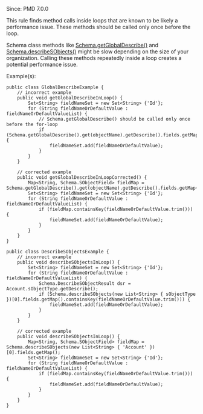 Since: PMD 7.0.0

This rule finds method calls inside loops that are known to be likely a performance issue. These methods should be
called only once before the loop.

Schema class methods like [Schema.getGlobalDescribe()](https://developer.salesforce.com/docs/atlas.en-us.apexref.meta/apexref/apex_methods_system_schema.htm#apex_System_Schema_getGlobalDescribe)
and [Schema.describeSObjects()](https://developer.salesforce.com/docs/atlas.en-us.apexref.meta/apexref/apex_methods_system_schema.htm#apex_System_Schema_describeSObjects)
might be slow depending on the size of your organization. Calling these methods repeatedly inside a loop creates
a potential performance issue.

Example(s):
```
public class GlobalDescribeExample {
    // incorrect example
    public void getGlobalDescribeInLoop() {
        Set<String> fieldNameSet = new Set<String> {'Id'};
        for (String fieldNameOrDefaultValue : fieldNameOrDefaultValueList) {
            // Schema.getGlobalDescribe() should be called only once before the for-loop
            if (Schema.getGlobalDescribe().get(objectName).getDescribe().fields.getMap().containsKey(fieldNameOrDefaultValue.trim())) {
                fieldNameSet.add(fieldNameOrDefaultValue);
            }
        }
    }

    // corrected example
    public void getGlobalDescribeInLoopCorrected() {
        Map<String, Schema.SObjectField> fieldMap = Schema.getGlobalDescribe().get(objectName).getDescribe().fields.getMap();
        Set<String> fieldNameSet = new Set<String> {'Id'};
        for (String fieldNameOrDefaultValue : fieldNameOrDefaultValueList) {
            if (fieldMap.containsKey(fieldNameOrDefaultValue.trim())) {
                fieldNameSet.add(fieldNameOrDefaultValue);
            }
        }
    }
}
        
public class DescribeSObjectsExample {
    // incorrect example
    public void describeSObjectsInLoop() {
        Set<String> fieldNameSet = new Set<String> {'Id'};
        for (String fieldNameOrDefaultValue : fieldNameOrDefaultValueList) {
            Schema.DescribeSObjectResult dsr = Account.sObjectType.getDescribe();
            if (Schema.describeSObjects(new List<String> { sObjectType })[0].fields.getMap().containsKey(fieldNameOrDefaultValue.trim())) {
                fieldNameSet.add(fieldNameOrDefaultValue);
            }
        }
    }

    // corrected example
    public void describeSObjectsInLoop() {
        Map<String, Schema.SObjectField> fieldMap = Schema.describeSObjects(new List<String> { 'Account' })[0].fields.getMap();
        Set<String> fieldNameSet = new Set<String> {'Id'};
        for (String fieldNameOrDefaultValue : fieldNameOrDefaultValueList) {
            if (fieldMap.containsKey(fieldNameOrDefaultValue.trim())) {
                fieldNameSet.add(fieldNameOrDefaultValue);
            }
        }
    }
}
```
